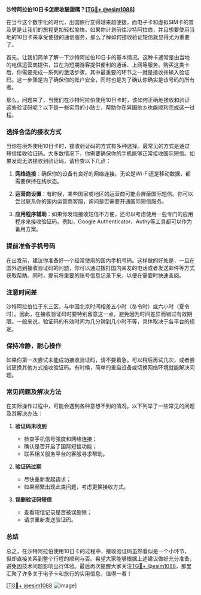 **沙特阿拉伯10日卡怎麽收驗證碼？[[TG💪+ @esim1088](https://t.me/s/esim1088)]**

在当今这个数字化的时代，出国旅行变得越来越便捷，而电子卡和虚拟SIM卡的普及更是让我们的旅程更加轻松愉快。如果你计划前往沙特阿拉伯，并且想要使用当地的10日卡来享受便捷的通信服务，那么了解如何接收验证短信就显得尤为重要了。

首先，让我们简单了解一下沙特阿拉伯10日卡的基本情况。这种卡通常是由当地的电信运营商提供，旨在为短期游客提供便利的通话、上网等服务。购买这类卡后，你需要完成一系列的激活步骤，其中最重要的环节之一就是接收并输入验证码。这一步骤是为了确保你的账户安全，同时也是为了确认你确实是该号码的所有者。

那么，问题来了，当我们在沙特阿拉伯使用10日卡时，该如何正确地接收和验证这些验证码呢？以下是一些实用的小贴士，帮助你在异国他乡也能顺利完成这一过程。

### **选择合适的接收方式**
当你在境外使用10日卡时，接收验证码的方式有多种选择。最常见的方式是通过短信接收验证码。大多数情况下，你需要确保你的手机能够正常接收国际短信。如果发现无法接收到验证码，请检查以下几点：

1. **网络连接**：确保你的设备有良好的网络连接。无论是Wi-Fi还是移动数据，都需要保持在线状态。
   
2. **运营商设置**：有时候，某些国家或地区的运营商可能会屏蔽国际短信。你可以尝试联系你的国内运营商客服，询问是否需要开通国际短信服务。

3. **应用程序辅助**：如果你发现接收短信不方便，还可以考虑使用一些专门的应用程序来接收验证码。例如，Google Authenticator、Authy等工具都可以作为备用方案。

### **提前准备手机号码**
在出发前，建议你准备好一个经常使用的国内手机号码。这样做的好处是，一旦在国外遇到接收验证码的问题，你可以通过拨打国内亲友的电话或者发送邮件等方式获取帮助。同时，提前将重要的账号信息记录下来，以便在需要时快速查阅。

### **注意时间差**
沙特阿拉伯位于东三区，与中国北京时间相差五小时（冬令时）或六小时（夏令时）。因此，在接收验证码时要特别留意这一点，避免因为时间差异而错过有效期限。一般来说，验证码的有效时间为几分钟到几小时不等，具体取决于各平台的规定。

### **保持冷静，耐心操作**
如果你第一次尝试未能成功接收验证码，请不要着急。可以稍后再试几次，或者尝试更换其他方式接收验证码。有时候，简单的重启设备或切换网络环境就能解决问题。

### **常见问题及解决方法**
在实际操作过程中，可能会遇到各种意想不到的情况。以下列举了一些常见的问题及其解决办法：

1. **验证码未收到**  
   - 检查手机信号强度和网络连接；
   - 确认是否开启了国际短信功能；
   - 联系相关服务平台的客服寻求帮助。

2. **验证码过期**  
   - 尽快重新发起请求；
   - 如果频繁出现此类问题，考虑更换接收方式。

3. **误删验证码短信**  
   - 查看短信记录是否被误删除；
   - 请求重新发送验证码。

### **总结**
总之，在沙特阿拉伯使用10日卡的过程中，接收验证码虽然看似是一个小环节，但却直接关系到整个行程的顺利与否。希望大家能够根据上述建议做好充分准备，避免因技术问题影响出行体验。最后再次提醒大家关注[TG💪+ @esim1088](https://t.me/s/esim1088)，那里汇聚了许多关于电子卡和旅行的实用信息，值得一看！

[[TG💪+ @esim1088](https://t.me/s/esim1088) ![Image](https://i.postimg.cc/4NQfJmqS/Snipaste-2025-05-13-00-14-12.png)]